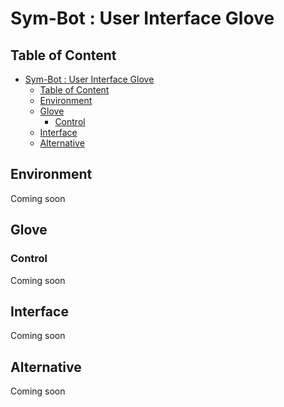 # Sym-Bot : User Interface Glove

## Table of Content
- [Sym-Bot : User Interface Glove](#sym-bot--user-interface-glove)
  - [Table of Content](#table-of-content)
  - [Environment](#environment)
  - [Glove](#glove)
    - [Control](#control)
  - [Interface](#interface)
  - [Alternative](#alternative)

## Environment
Coming soon

## Glove
### Control
Coming soon

## Interface
Coming soon

## Alternative
Coming soon
